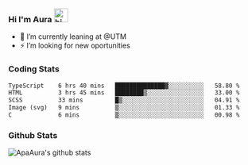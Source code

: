 ### Hi I'm Aura <img src="https://user-images.githubusercontent.com/1303154/88677602-1635ba80-d120-11ea-84d8-d263ba5fc3c0.gif" width="28px" alt="hi">

- 🔭 I’m currently leaning at @UTM
- ⚡ I’m looking for new oportunities


### Coding Stats

<!--START_SECTION:waka-->

```txt
TypeScript    6 hrs 40 mins   ██████████████▓░░░░░░░░░░   58.80 %
HTML          3 hrs 45 mins   ████████▒░░░░░░░░░░░░░░░░   33.00 %
SCSS          33 mins         █▒░░░░░░░░░░░░░░░░░░░░░░░   04.91 %
Image (svg)   9 mins          ▒░░░░░░░░░░░░░░░░░░░░░░░░   01.33 %
C             6 mins          ▒░░░░░░░░░░░░░░░░░░░░░░░░   00.98 %
```

<!--END_SECTION:waka-->

### Github Stats

![ApaAura's github stats](https://github-readme-stats.vercel.app/api?username=ApaAura&count_private=true&theme=tokyonight&hide=contribs,prs)
